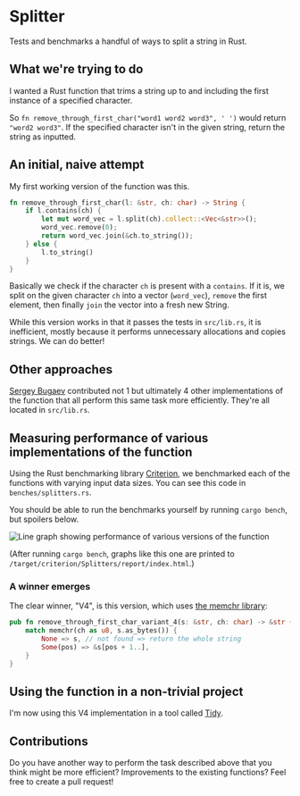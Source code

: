 # Splitter

Tests and benchmarks a handful of ways to split a string in Rust.

## What we're trying to do 

I wanted a Rust function that trims a string up to and including the first instance of a specified character.

So `fn remove_through_first_char("word1 word2 word3", ' ')` would return `"word2 word3"`. If the specified character isn't in the given string, return the string as inputted.

## An initial, naive attempt

My first working version of the function was this.

```rust
fn remove_through_first_char(l: &str, ch: char) -> String {
    if l.contains(ch) {
        let mut word_vec = l.split(ch).collect::<Vec<&str>>();
        word_vec.remove(0);
        return word_vec.join(&ch.to_string());
    } else {
        l.to_string()
    }
}
```

Basically we check if the character `ch` is present with a `contains`. If it is, we split on the given character `ch` into a vector (`word_vec`), `remove` the first element, then finally `join` the vector into a fresh new String.

While this version works in that it passes the tests in `src/lib.rs`, it is inefficient, mostly because it performs unnecessary allocations and copies strings. We can do better!

## Other approaches

[Sergey Bugaev](https://github.com/bugaevc) contributed not 1 but ultimately 4 other implementations of the function that all perform this same task more efficiently. They're all located in `src/lib.rs`. 

## Measuring performance of various implementations of the function

Using the Rust benchmarking library [Criterion](https://docs.rs/criterion/0.3.4/criterion/), we benchmarked each of the functions with varying input data sizes. You can see this code in `benches/splitters.rs`.

You should be able to run the benchmarks yourself by running `cargo bench`, but spoilers below.

![Line graph showing performance of various versions of the function](https://user-images.githubusercontent.com/10091584/114528394-a6d20d80-9c51-11eb-8e54-b21c3e2f9cba.png)

(After running `cargo bench`, graphs like this one are printed to `/target/criterion/Splitters/report/index.html`.)

### A winner emerges

The clear winner, "V4", is this version, which uses [the memchr library](https://docs.rs/memchr/2.3.4/memchr/):

```rust
pub fn remove_through_first_char_variant_4(s: &str, ch: char) -> &str {
    match memchr(ch as u8, s.as_bytes()) {
        None => s, // not found => return the whole string
        Some(pos) => &s[pos + 1..],
    }
}
```

## Using the function in a non-trivial project

I'm now using this V4 implementation in a tool called [Tidy](https://github.com/sts10/tidy).

## Contributions

Do you have another way to perform the task described above that you think might be more efficient? Improvements to the existing functions? Feel free to create a pull request!
